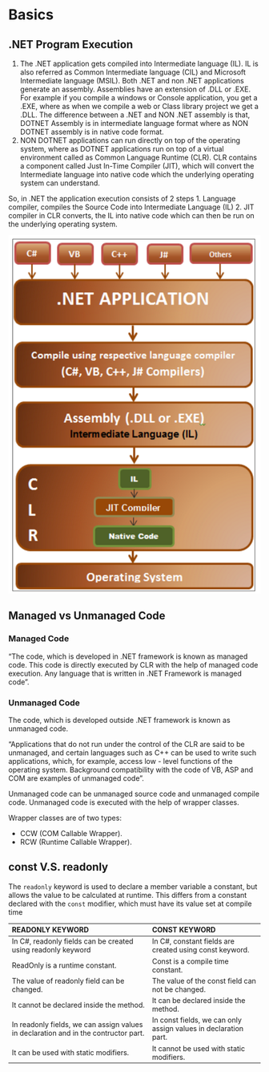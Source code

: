# Basics

## .NET Program Execution

1. The .NET application gets compiled into Intermediate language \(IL\). IL is also referred as Common Intermediate language \(CIL\) and Microsoft Intermediate language \(MSIL\). Both .NET and non .NET applications generate an assembly. Assemblies have an extension of .DLL or .EXE. For example if you compile a windows or Console application, you get a .EXE, where as when we compile a web or Class library project we get a .DLL. The difference between a .NET and NON .NET assembly is that, DOTNET Assembly is in intermediate language format where as NON DOTNET assembly is in native code format.
2. NON DOTNET applications can run directly on top of the operating system, where as DOTNET applications run on top of a virtual environment called as Common Language Runtime \(CLR\). CLR contains a component called Just In-Time Compiler \(JIT\), which will convert the Intermediate language into native code which the underlying operating system can understand.

So, in .NET the application execution consists of 2 steps 1. Language compiler, compiles the Source Code into Intermediate Language \(IL\) 2. JIT compiler in CLR converts, the IL into native code which can then be run on the underlying operating system.

![](../.gitbook/assets/image%20%2830%29.png)

## Managed vs Unmanaged Code

### Managed Code

“The code, which is developed in .NET framework is known as managed code. This code is directly executed by CLR with the help of managed code execution. Any language that is written in .NET Framework is managed code”.

### Unmanaged Code

The code, which is developed outside .NET framework is known as unmanaged code.

“Applications that do not run under the control of the CLR are said to be unmanaged, and certain languages such as C++ can be used to write such applications, which, for example, access low - level functions of the operating system. Background compatibility with the code of VB, ASP and COM are examples of unmanaged code”.

Unmanaged code can be unmanaged source code and unmanaged compile code. Unmanaged code is executed with the help of wrapper classes.

Wrapper classes are of two types: 

* CCW \(COM Callable Wrapper\).
* RCW \(Runtime Callable Wrapper\).

## const V.S. readonly

 The `readonly` keyword is used to declare a member variable a constant, but allows the value to be calculated at runtime. This differs from a constant declared with the `const` modifier, which must have its value set at compile time

| READONLY KEYWORD | CONST KEYWORD |
| :--- | :--- |
| In C\#, readonly fields can be created using readonly keyword | In C\#, constant fields are created using const keyword. |
| ReadOnly is a runtime constant. | Const is a compile time constant. |
| The value of readonly field can be changed. | The value of the const field can not be changed. |
| It cannot be declared inside the method. | It can be declared inside the method. |
| In readonly fields, we can assign values in declaration and in the contructor part. | In const fields, we can only assign values in declaration part. |
| It can be used with static modifiers. | It cannot be used with static modifiers. |



